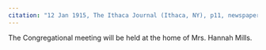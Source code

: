 ```yaml
---
citation: "12 Jan 1915, The Ithaca Journal (Ithaca, NY), p11, newspapers.com"
---
```

The Congregational meeting will be held at the home of Mrs. Hannah Mills.